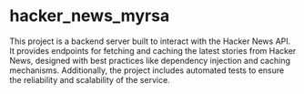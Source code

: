 # hacker_news_myrsa
This project is a backend server built to interact with the Hacker News API. It provides endpoints for fetching and caching the latest stories from Hacker News, designed with best practices like dependency injection and caching mechanisms. Additionally, the project includes automated tests to ensure the reliability and scalability of the service.
